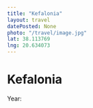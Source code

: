 ```yaml
---
title: "Kefalonia"
layout: travel
datePosted: None
photo: "/travel/image.jpg"
lat: 38.113769
lng: 20.634073
---
```

# Kefalonia



Year: 
